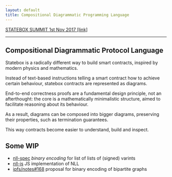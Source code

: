 ```yaml
---
layout: default
title: Compositional Diagrammatic Programming Language
---
```


<a href="http://statebox.org/silicon-zlarin-2017.html">STATEBOX SUMMIT 1st Nov 2017 [link]</a>

<hr>

## Compositional Diagrammatic Protocol Language

Statebox is a radically different way to build smart contracts, inspired
by modern physics and mathematics.

Instead of text-based instructions telling a smart contract how to
achieve certain behaviour, statebox contracts are represented as
diagrams.

End-to-end correctness proofs are a fundamental design principle, not an
afterthought: the core is a mathematically minimalistic structure, aimed
to facilitate reasoning about its behaviour.

As a result, diagrams can be composed into bigger diagrams, preserving
their properties, such as termination guarantees.

This way contracts become easier to understand, build and inspect.

## Some WIP

- [nll-spec](https://github.com/statebox/nll-spec) *binary encoding* for list of lists of (signed) varints
- [nll-js](https://github.com/statebox/nll-js) JS implementation of NLL
- [ipfs/notes#168](https://github.com/ipfs/notes/issues/168) proposal for binary encoding of bipartite graphs
